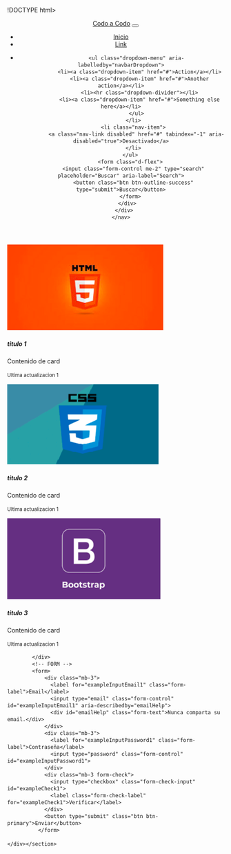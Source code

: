 !DOCTYPE html>
<html lang="es">
<head>
    <meta charset="UTF-8">
    <meta http-equiv="X-UA-Compatible" content="IE=edge">
    <meta name="viewport" content="width=device-width, initial-scale=1.0">
    <title>Document</title>
    <!-- Latest compiled and minified CSS -->
<link href="https://cdn.jsdelivr.net/npm/bootstrap@5.2.1/dist/css/bootstrap.min.css" rel="stylesheet">
</head>
<body>
  <header>
    <nav class="navbar navbar-expand-lg navbar-light bg-light">
      <div class="container-fluid">
        <a class="navbar-brand" href="#">Codo a Codo</a>
        <button class="navbar-toggler" type="button" data-bs-toggle="collapse" data-bs-target="#navbarSupportedContent" aria-controls="navbarSupportedContent" aria-expanded="false" aria-label="Toggle navigation">
          <span class="navbar-toggler-icon"></span>
        </button>
        <div class="collapse navbar-collapse" id="navbarSupportedContent">
          <ul class="navbar-nav me-auto mb-2 mb-lg-0">
            <li class="nav-item">
              <a class="nav-link active" aria-current="page" href="#">Inicio</a>
            </li>
            <li class="nav-item">
              <a class="nav-link" href="#">Link</a>
            </li>
            <li class="nav-item dropdown">

              <ul class="dropdown-menu" aria-labelledby="navbarDropdown">
                <li><a class="dropdown-item" href="#">Action</a></li>
                <li><a class="dropdown-item" href="#">Another action</a></li>
                <li><hr class="dropdown-divider"></li>
                <li><a class="dropdown-item" href="#">Something else here</a></li>
              </ul>
            </li>
            <li class="nav-item">
              <a class="nav-link disabled" href="#" tabindex="-1" aria-disabled="true">Desactivado</a>
            </li>
          </ul>
          <form class="d-flex">
            <input class="form-control me-2" type="search" placeholder="Buscar" aria-label="Search">
            <button class="btn btn-outline-success" type="submit">Buscar</button>
          </form>
        </div>
      </div>
    </nav>
  </header>
  <main class="container-fluid">
    <section>
        <div class="row">
            <!-- CARDS -->
                <div class="card px-2 col-4">
                    <img src= "img\imgHTML.png" class="card-img-top" alt="...">
                    <div class="card-body">
                      <h5 class="card-title">titulo 1</h5>
                      <p class="card-text">Contenido de card</p>
                      <p class="card-text"><small class="text-muted">Ultima actualizacion 1</small></p>
                    </div>
                  </div>
                  <div class="card p-0 col-4">
                    <img src="img\imgCSS.png" class="card-img-top" alt="...">
                    <div class="card-body">
                      <h5 class="card-title">titulo 2</h5>
                      <p class="card-text">Contenido de card</p>
                      <p class="card-text"><small class="text-muted">Ultima actualizacion 1</small></p>
                    </div>
                  </div>
                  <div class="card p-0 col-4">
                    <img src="img\imgBOOTSTRAP.png" class="card-img-top" alt="...">
                    <div class="card-body">
                      <h5 class="card-title">titulo 3</h5>
                      <p class="card-text">Contenido de card</p>
                      <p class="card-text"><small class="text-muted">Ultima actualizacion 1</small></p>
                    </div>
                  
            </div>
            <!-- FORM -->
            <form>
                <div class="mb-3">
                  <label for="exampleInputEmail1" class="form-label">Email</label>
                  <input type="email" class="form-control" id="exampleInputEmail1" aria-describedby="emailHelp">
                  <div id="emailHelp" class="form-text">Nunca comparta su email.</div>
                </div>
                <div class="mb-3">
                  <label for="exampleInputPassword1" class="form-label">Contraseña</label>
                  <input type="password" class="form-control" id="exampleInputPassword1">
                </div>
                <div class="mb-3 form-check">
                  <input type="checkbox" class="form-check-input" id="exampleCheck1">
                  <label class="form-check-label" for="exampleCheck1">Verificar</label>
                </div>
                <button type="submit" class="btn btn-primary">Enviar</button>
              </form>
        
    </div></section>


</main>
<!-- Latest compiled JavaScript -->
<script src="https://cdn.jsdelivr.net/npm/bootstrap@5.2.1/dist/js/bootstrap.bundle.min.js"></script>
</body>
</html>